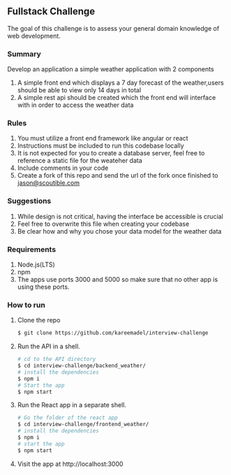 ## Fullstack Challenge
The goal of this challenge is to assess your general domain knowledge of web development.

### Summary
Develop an application a simple weather application with 2 components
1. A simple front end which displays a 7 day forecast of the weather,users should be able to view only 14 days in total
2. A simple rest api should be created which the front end will interface with in order to access the weather data

### Rules
1. You must utilize a front end framework like angular or react
2. Instructions must be included to run this codebase locally
3. It is not expected for you to create a database server, feel free to reference a static file for the weateher data
4. Include comments in your code
5. Create a fork of this repo and send the url of the fork once finished to jason@scoutible.com

### Suggestions
1. While design is not critical, having the interface be accessible is crucial
2. Feel free to overwrite this file when creating your codebase
3. Be clear how and why you chose your data model for the weather data

### Requirements
1. Node.js(LTS)
2. npm
3. The apps use ports 3000 and 5000 so make sure that no other app is using these ports.

### How to run
1. Clone the repo
    ```bash
    $ git clone https://github.com/kareemadel/interview-challenge
    ```
2. Run the API in a shell.
    ```bash
    # cd to the API directory
    $ cd interview-challenge/backend_weather/
    # install the dependencies
    $ npm i
    # Start the app
    $ npm start
    ```
3. Run the React app in a separate shell.
    ```bash
    # Go the folder of the react app
    $ cd interview-challenge/frontend_weather/
    # install the dependencies
    $ npm i
    # start the app
    $ npm start
    ```
4. Visit the app at http://localhost:3000